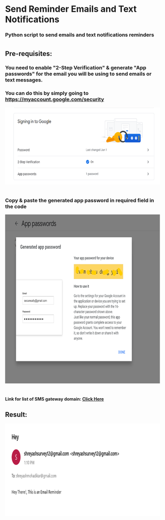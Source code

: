 # Send Reminder Emails and Text Notifications
### Python script to send emails and text notifications reminders 
#
## Pre-requisites:
### You need to enable "2-Step Verification" & generate "App passwords" for the email you will be using to send emails or text messages.
### You can do this by simply going to https://myaccount.google.com/security
<img src="img/verification.png" width="600" height="250" >  

#
### Copy & paste the generated app password in required field in the code
<img src="img/Generated App password.png" width="600" height="550" >  

#
#### Link for list of SMS gateway domain: <a href ="https://kb.sandisk.com/app/answers/detail/a_id/17056/~/list-of-mobile-carrier-gateway-addresses">Click Here</a>

## Result:
<img src="img/Output_email.png" width="800" height="300" >  
